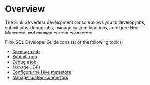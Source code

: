 # Overview

The Flink Serverless development console allows you to develop jobs, submit jobs, debug jobs, manage custom functions, configure Hive Metastore, and manage custom connectors.

Flink SQL Developer Guide consists of the following topics:

-   [Develop a job]()
-   [Submit a job]()
-   [Debug a job]()
-   [Manage UDFs]()
-   [Configure the Hive metastore]()
-   [Manage custom connectors]()

